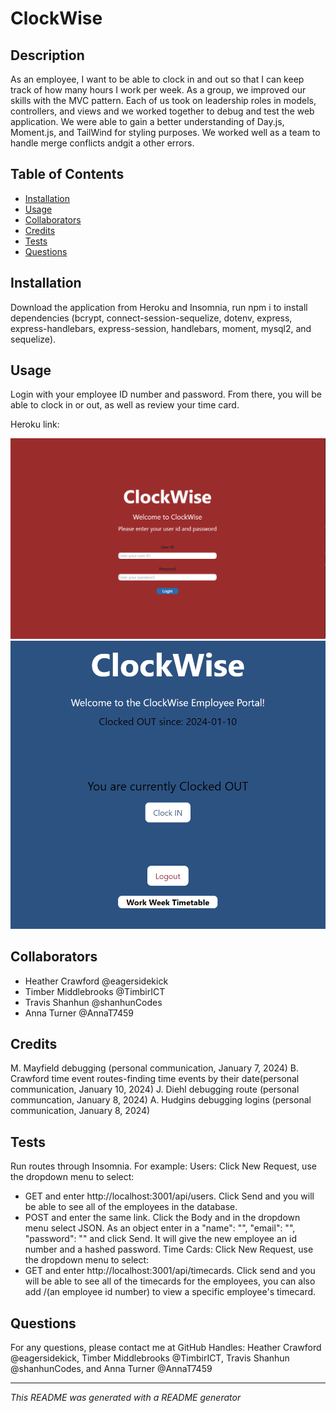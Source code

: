 # ClockWise

## Description
As an employee, I want to be able to clock in and out so that I can keep track of how many hours I work per week. As a group, we improved our skills with the MVC pattern. Each of us took on leadership roles in models, controllers, and views and we worked together to debug and test the web application. We were able to gain a better understanding of Day.js, Moment.js, and TailWind for styling purposes. We worked well as a team to handle merge conflicts andgit a other errors.

## Table of Contents
- [Installation](#installation)
- [Usage](#usage)
- [Collaborators](#collaborators)
- [Credits](#credits)
- [Tests](#tests)
- [Questions](#questions)

## Installation
Download the application from Heroku and Insomnia, run npm i to install dependencies (bcrypt, connect-session-sequelize, dotenv, express, express-handlebars, express-session, handlebars, moment, mysql2, and sequelize). 

## Usage
Login with your employee ID number and password. From there, you will be able to clock in or out, as well as review your time card. 

Heroku link: 

![alt text](./assets/images/homepage.png)
![alt text](/assets/images/portal.png)

## Collaborators
- Heather Crawford @eagersidekick
- Timber Middlebrooks @TimbirICT
- Travis Shanhun @shanhunCodes
- Anna Turner @AnnaT7459


## Credits
M. Mayfield debugging (personal communication, January 7, 2024)
B. Crawford time event routes-finding time events by their date(personal communication, January 10, 2024)
J. Diehl debugging route (personal communcation, January 8, 2024)
A. Hudgins debugging logins (personal communication, January 8, 2024)


## Tests
Run routes through Insomnia. For example:
Users:
Click New Request, use the dropdown menu to select:
- GET and enter http://localhost:3001/api/users. Click Send and you will be able to see all of the employees in the database. 
- POST and enter the same link. Click the Body and in the dropdown menu select JSON. As an object enter in a "name": "", "email": "", "password": "" and click Send. It will give the new employee an id number and a hashed password. 
Time Cards:
Click New Request, use the dropdown menu to select:
- GET and enter http://localhost:3001/api/timecards. Click send and you will be able to see all of the timecards for the employees, you can also add /(an employee id number) to view a specific employee's timecard.


## Questions
For any questions, please contact me at GitHub Handles: Heather Crawford @eagersidekick, Timber Middlebrooks @TimbirICT, Travis Shanhun @shanhunCodes, and Anna Turner @AnnaT7459

---

*This README was generated with a README generator*
